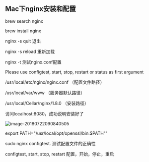 ## Mac下nginx安装和配置

brew search nginx

brew install nginx



nginx -s quit 退出

nginx -s reload 重新加载

nginx -t 测试nginx.conf配置

Please use configtest, start, stop, restart or status as first argument



/usr/local/etc/nginx/nginx.conf （配置文件路径）

/usr/local/var/www （服务器默认路径）

/usr/local/Cellar/nginx/1.8.0 （安装路径）

访问localhost:8080，成功说明安装好了



![image-20180722090840505](/var/folders/jp/36l2pbb13xx5jqwst3cdk_sr0000gn/T/abnerworks.Typora/image-20180722090840505.png)



export PATH="/usr/local/opt/openssl/bin:$PATH"'





sudo nginx configtest. 测试配置文件的正确性

configtest, start, stop, restart 配置，开始，停止，重启